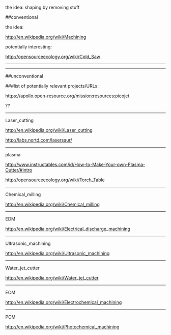 the idea: shaping by removing stuff

##conventional

the idea:

http://en.wikipedia.org/wiki/Machining


potentially interesting:

http://opensourceecology.org/wiki/Cold_Saw



************************
************************



##unconventional


###list of potentially relevant projects/URLs:


https://apollo.open-resource.org/mission:resources:picojet

??

****************

Laser_cutting

http://en.wikipedia.org/wiki/Laser_cutting

http://labs.nortd.com/lasersaur/

*******************

plasma

http://www.instructables.com/id/How-to-Make-Your-own-Plasma-Cutter/#intro

http://opensourceecology.org/wiki/Torch_Table

*************************
Chemical_milling

http://en.wikipedia.org/wiki/Chemical_milling

************************
EDM

http://en.wikipedia.org/wiki/Electrical_discharge_machining

************************
Ultrasonic_machining

http://en.wikipedia.org/wiki/Ultrasonic_machining

************************
Water_jet_cutter

http://en.wikipedia.org/wiki/Water_jet_cutter

************************
ECM

http://en.wikipedia.org/wiki/Electrochemical_machining

************************
PCM

http://en.wikipedia.org/wiki/Photochemical_machining
